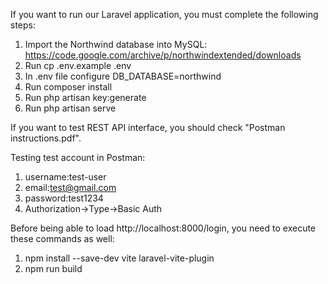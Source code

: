 If you want to run our Laravel application, you must complete the following steps:

1. Import the Northwind database into MySQL: https://code.google.com/archive/p/northwindextended/downloads
2. Run cp .env.example .env
3. In .env file configure DB_DATABASE=northwind
4. Run composer install
5. Run php artisan key:generate
6. Run php artisan serve

If you want to test REST API interface, you should check "Postman instructions.pdf".


Testing test account in Postman:

1. username:test-user
2. email:test@gmail.com
3. password:test1234
4. Authorization->Type->Basic Auth

Before being able to load http://localhost:8000/login, you need to execute these commands as well:

1. npm install --save-dev vite laravel-vite-plugin
2. npm run build  



